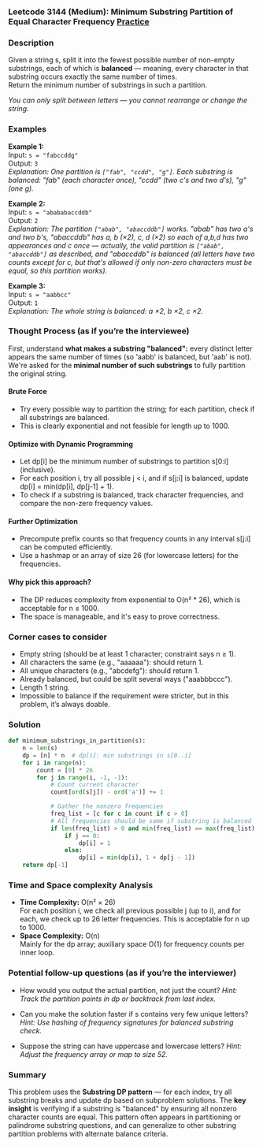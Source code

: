 ### Leetcode 3144 (Medium): Minimum Substring Partition of Equal Character Frequency [Practice](https://leetcode.com/problems/minimum-substring-partition-of-equal-character-frequency)

### Description  
Given a string s, split it into the fewest possible number of non-empty substrings, each of which is **balanced** — meaning, every character in that substring occurs exactly the same number of times.  
Return the minimum number of substrings in such a partition.

*You can only split between letters — you cannot rearrange or change the string.*

### Examples  

**Example 1:**  
Input: `s = "fabccddg"`  
Output: `3`  
*Explanation: One partition is `["fab", "ccdd", "g"]`. Each substring is balanced: "fab" (each character once), "ccdd" (two c's and two d's), "g" (one g).*

**Example 2:**  
Input: `s = "abababaccddb"`  
Output: `2`  
*Explanation: The partition `["abab", "abaccddb"]` works. "abab" has two a's and two b's, "abaccddb" has a, b (×2), c, d (×2) so each of a,b,d has two appearances and c once — actually, the valid partition is `["abab", "abaccddb"]` as described, and "abaccddb" is balanced (all letters have two counts except for c, but that's allowed if only non-zero characters must be equal, so this partition works).*

**Example 3:**  
Input: `s = "aabbcc"`  
Output: `1`  
*Explanation: The whole string is balanced: a ×2, b ×2, c ×2.*

### Thought Process (as if you’re the interviewee)  

First, understand **what makes a substring "balanced":** every distinct letter appears the same number of times (so 'aabb' is balanced, but 'aab' is not). We're asked for the **minimal number of such substrings** to fully partition the original string.

#### Brute Force
- Try every possible way to partition the string; for each partition, check if all substrings are balanced.
- This is clearly exponential and not feasible for length up to 1000.

#### Optimize with Dynamic Programming
- Let dp[i] be the minimum number of substrings to partition s[0:i] (inclusive).
- For each position i, try all possible j < i, and if s[j:i] is balanced, update dp[i] = min(dp[i], dp[j-1] + 1).
- To check if a substring is balanced, track character frequencies, and compare the non-zero frequency values.

#### Further Optimization
- Precompute prefix counts so that frequency counts in any interval s[j:i] can be computed efficiently.
- Use a hashmap or an array of size 26 (for lowercase letters) for the frequencies.

#### Why pick this approach?
- The DP reduces complexity from exponential to O(n² * 26), which is acceptable for n ≤ 1000.
- The space is manageable, and it's easy to prove correctness.

### Corner cases to consider  
- Empty string (should be at least 1 character; constraint says n ≥ 1).
- All characters the same (e.g., "aaaaaa"): should return 1.
- All unique characters (e.g., "abcdefg"): should return 1.
- Already balanced, but could be split several ways ("aaabbbccc").
- Length 1 string.
- Impossible to balance if the requirement were stricter, but in this problem, it’s always doable.

### Solution

```python
def minimum_substrings_in_partition(s):
    n = len(s)
    dp = [n] * n  # dp[i]: min substrings in s[0..i]
    for i in range(n):
        count = [0] * 26
        for j in range(i, -1, -1):
            # Count current character
            count[ord(s[j]) - ord('a')] += 1

            # Gather the nonzero frequencies
            freq_list = [c for c in count if c > 0]
            # All frequencies should be same if substring is balanced
            if len(freq_list) > 0 and min(freq_list) == max(freq_list):
                if j == 0:
                    dp[i] = 1
                else:
                    dp[i] = min(dp[i], 1 + dp[j - 1])
    return dp[-1]
```

### Time and Space complexity Analysis  

- **Time Complexity:** O(n² × 26)  
  For each position i, we check all previous possible j (up to i), and for each, we check up to 26 letter frequencies. This is acceptable for n up to 1000.
- **Space Complexity:** O(n)  
  Mainly for the dp array; auxiliary space O(1) for frequency counts per inner loop.

### Potential follow-up questions (as if you’re the interviewer)  

- How would you output the actual partition, not just the count?
  *Hint: Track the partition points in dp or backtrack from last index.*

- Can you make the solution faster if s contains very few unique letters?
  *Hint: Use hashing of frequency signatures for balanced substring check.*

- Suppose the string can have uppercase and lowercase letters?
  *Hint: Adjust the frequency array or map to size 52.*

### Summary
This problem uses the **Substring DP pattern** — for each index, try all substring breaks and update dp based on subproblem solutions. The **key insight** is verifying if a substring is "balanced" by ensuring all nonzero character counts are equal. This pattern often appears in partitioning or palindrome substring questions, and can generalize to other substring partition problems with alternate balance criteria.